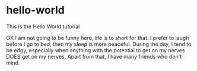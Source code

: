 # hello-world
This is the Hello World tutorial

OK I am not going to be funny here, life is to short for that. I prefer to laugh before I go to bed, then my sleep is more peaceful. During the day, I tend to be edgy, especially when anything with the potential to get on my nerves DOES get on my nerves. Apart from that, I have many friends who don't mind. 

